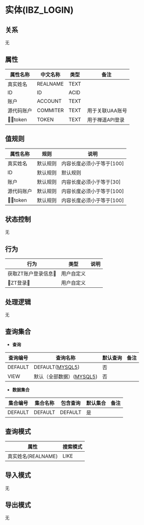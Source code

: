 # 实体(IBZ_LOGIN)

  

## 关系
无

## 属性

| 属性名称        |    中文名称    | 类型     |  备注  |
| --------   |------------| -----   |  -------- | 
|真实姓名|REALNAME|TEXT|&nbsp;|
|ID|ID|ACID|&nbsp;|
|账户|ACCOUNT|TEXT|&nbsp;|
|源代码账户|COMMITER|TEXT|&nbsp;用于关联UAA账号|
|token|TOKEN|TEXT|&nbsp;用于禅道API登录|

## 值规则
| 属性名称    | 规则    |  说明  |
| --------   |------------| ----- | 
|真实姓名|默认规则|内容长度必须小于等于[100]|
|ID|默认规则|默认规则|
|账户|默认规则|内容长度必须小于等于[30]|
|源代码账户|默认规则|内容长度必须小于等于[100]|
|token|默认规则|内容长度必须小于等于[100]|

## 状态控制

无


## 行为
| 行为    | 类型    |  说明  |
| --------   |------------| ----- | 
|获取ZT账户登录信息|用户自定义|&nbsp;|
|ZT登录|用户自定义|&nbsp;|

## 处理逻辑
无

## 查询集合

* **查询**

| 查询编号 | 查询名称       | 默认查询 |   备注|
| --------  | --------   | --------   | ----- |
|DEFAULT|DEFAULT([MYSQL5](../../appendix/query_MYSQL5.md#IbiLogin_Default))|否|&nbsp;|
|VIEW|默认（全部数据）([MYSQL5](../../appendix/query_MYSQL5.md#IbiLogin_View))|否|&nbsp;|

* **数据集合**

| 集合编号 | 集合名称   |  包含查询  | 默认集合 |   备注|
| --------  | --------   | -------- | --------   | ----- |
|DEFAULT|DEFAULT|DEFAULT|是|&nbsp;|

## 查询模式
| 属性      |    搜索模式     |
| --------   |------------|
|真实姓名(REALNAME)|LIKE|

## 导入模式
无


## 导出模式
无

